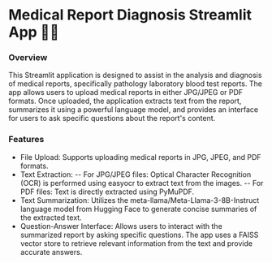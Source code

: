 # Medical Report Diagnosis Streamlit App 👨‍⚕️

### Overview
This Streamlit application is designed to assist in the analysis and diagnosis of medical reports, specifically pathology laboratory blood test reports. The app allows users to upload medical reports in either JPG/JPEG or PDF formats. Once uploaded, the application extracts text from the report, summarizes it using a powerful language model, and provides an interface for users to ask specific questions about the report's content.

### Features
- File Upload: Supports uploading medical reports in JPG, JPEG, and PDF formats.
- Text Extraction:
  -- For JPG/JPEG files: Optical Character Recognition (OCR) is performed using easyocr to extract text from the images.
  -- For PDF files: Text is directly extracted using PyMuPDF.
- Text Summarization: Utilizes the meta-llama/Meta-Llama-3-8B-Instruct language model from Hugging Face to generate concise summaries of the extracted text.
- Question-Answer Interface: Allows users to interact with the summarized report by asking specific questions. The app uses a FAISS vector store to retrieve relevant information from the text and provide accurate answers.

  
